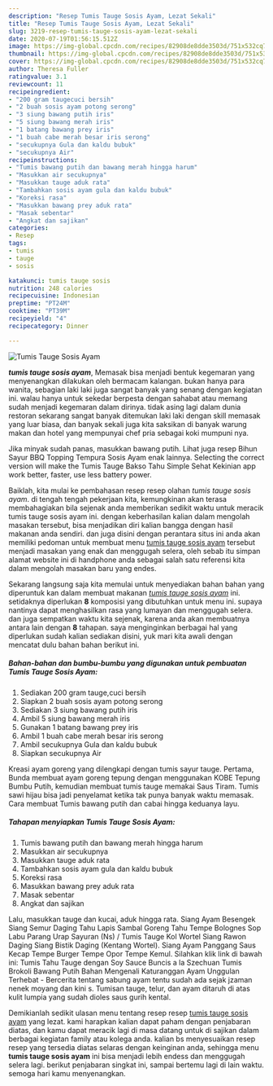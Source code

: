 ```yaml
---
description: "Resep Tumis Tauge Sosis Ayam, Lezat Sekali"
title: "Resep Tumis Tauge Sosis Ayam, Lezat Sekali"
slug: 3219-resep-tumis-tauge-sosis-ayam-lezat-sekali
date: 2020-07-19T01:56:15.512Z
image: https://img-global.cpcdn.com/recipes/82908de8dde3503d/751x532cq70/tumis-tauge-sosis-ayam-foto-resep-utama.jpg
thumbnail: https://img-global.cpcdn.com/recipes/82908de8dde3503d/751x532cq70/tumis-tauge-sosis-ayam-foto-resep-utama.jpg
cover: https://img-global.cpcdn.com/recipes/82908de8dde3503d/751x532cq70/tumis-tauge-sosis-ayam-foto-resep-utama.jpg
author: Theresa Fuller
ratingvalue: 3.1
reviewcount: 11
recipeingredient:
- "200 gram taugecuci bersih"
- "2 buah sosis ayam potong serong"
- "3 siung bawang putih iris"
- "5 siung bawang merah iris"
- "1 batang bawang prey iris"
- "1 buah cabe merah besar iris serong"
- "secukupnya Gula dan kaldu bubuk"
- "secukupnya Air"
recipeinstructions:
- "Tumis bawang putih dan bawang merah hingga harum"
- "Masukkan air secukupnya"
- "Masukkan tauge aduk rata"
- "Tambahkan sosis ayam gula dan kaldu bubuk"
- "Koreksi rasa"
- "Masukkan bawang prey aduk rata"
- "Masak sebentar"
- "Angkat dan sajikan"
categories:
- Resep
tags:
- tumis
- tauge
- sosis

katakunci: tumis tauge sosis 
nutrition: 248 calories
recipecuisine: Indonesian
preptime: "PT24M"
cooktime: "PT39M"
recipeyield: "4"
recipecategory: Dinner

---
```



![Tumis Tauge Sosis Ayam](https://img-global.cpcdn.com/recipes/82908de8dde3503d/751x532cq70/tumis-tauge-sosis-ayam-foto-resep-utama.jpg)

<b><i>tumis tauge sosis ayam</i></b>, Memasak bisa menjadi bentuk kegemaran yang menyenangkan dilakukan oleh bermacam kalangan. bukan hanya para wanita, sebagian laki laki juga sangat banyak yang senang dengan kegiatan ini. walau hanya untuk sekedar berpesta dengan sahabat atau memang sudah menjadi kegemaran dalam dirinya. tidak asing lagi dalam dunia restoran sekarang sangat banyak ditemukan laki laki dengan skill memasak yang luar biasa, dan banyak sekali juga kita saksikan di banyak warung makan dan hotel yang mempunyai chef pria sebagai koki mumpuni nya.

Jika minyak sudah panas, masukkan bawang putih. Lihat juga resep Bihun Sayur BBQ Topping Tempura Sosis Ayam enak lainnya. Selecting the correct version will make the Tumis Tauge Bakso Tahu Simple Sehat Kekinian app work better, faster, use less battery power.

Baiklah, kita mulai ke pembahasan resep resep olahan <i>tumis tauge sosis ayam</i>. di tengah tengah pekerjaan kita, kemungkinan akan terasa membahagiakan bila sejenak anda memberikan sedikit waktu untuk meracik tumis tauge sosis ayam ini. dengan keberhasilan kalian dalam mengolah masakan tersebut, bisa menjadikan diri kalian bangga dengan hasil makanan anda sendiri. dan juga disini dengan perantara situs ini anda akan memiliki pedoman untuk membuat menu <u>tumis tauge sosis ayam</u> tersebut menjadi masakan yang enak dan menggugah selera, oleh sebab itu simpan alamat website ini di handphone anda sebagai salah satu referensi kita dalam mengolah masakan baru yang endes.


Sekarang langsung saja kita memulai untuk menyediakan bahan bahan yang diperuntuk kan dalam membuat makanan <u><i>tumis tauge sosis ayam</i></u> ini. setidaknya diperlukan <b>8</b> komposisi yang dibutuhkan untuk menu ini. supaya nantinya dapat menghasilkan rasa yang lumayan dan menggugah selera. dan juga sempatkan waktu kita sejenak, karena anda akan membuatnya antara lain dengan <b>8</b> tahapan. saya menginginkan berbagai hal yang diperlukan sudah kalian sediakan disini, yuk mari kita awali dengan mencatat dulu bahan bahan berikut ini.

<!--inarticleads1-->

##### Bahan-bahan dan bumbu-bumbu yang digunakan untuk pembuatan Tumis Tauge Sosis Ayam:

1. Sediakan 200 gram tauge,cuci bersih
1. Siapkan 2 buah sosis ayam potong serong
1. Sediakan 3 siung bawang putih iris
1. Ambil 5 siung bawang merah iris
1. Gunakan 1 batang bawang prey iris
1. Ambil 1 buah cabe merah besar iris serong
1. Ambil secukupnya Gula dan kaldu bubuk
1. Siapkan secukupnya Air


Kreasi ayam goreng yang dilengkapi dengan tumis sayur tauge. Pertama, Bunda membuat ayam goreng tepung dengan menggunakan KOBE Tepung Bumbu Putih, kemudian membuat tumis tauge memakai Saus Tiram. Tumis sawi hijau bisa jadi penyelamat ketika tak punya banyak waktu memasak. Cara membuat Tumis bawang putih dan cabai hingga keduanya layu. 

<!--inarticleads2-->

##### Tahapan menyiapkan Tumis Tauge Sosis Ayam:

1. Tumis bawang putih dan bawang merah hingga harum
1. Masukkan air secukupnya
1. Masukkan tauge aduk rata
1. Tambahkan sosis ayam gula dan kaldu bubuk
1. Koreksi rasa
1. Masukkan bawang prey aduk rata
1. Masak sebentar
1. Angkat dan sajikan


Lalu, masukkan tauge dan kucai, aduk hingga rata. Siang Ayam Besengek Siang Semur Daging Tahu Lapis Sambal Goreng Tahu Tempe Bolognes Sop Labu Parang Urap Sayuran (Ns) / Tumis Tauge Kol Wortel Siang Rawon Daging Siang Bistik Daging (Kentang Wortel). Siang Ayam Panggang Saus Kecap Tempe Burger Tempe Opor Tempe Kemul. Silahkan klik link di bawah ini: Tumis Tahu Tauge dengan Soy Sauce Buncis a la Szechuan Tumis Brokoli Bawang Putih Bahan Mengenali Katuranggan Ayam Unggulan Terhebat - Bercerita tentang sabung ayam tentu sudah ada sejak jzaman nenek moyang dan kini s. Tumisan tauge, telur, dan ayam ditaruh di atas kulit lumpia yang sudah dioles saus gurih kental. 

Demikianlah sedikit ulasan menu tentang resep resep <u>tumis tauge sosis ayam</u> yang lezat. kami harapkan kalian dapat paham dengan penjabaran diatas, dan kamu dapat meracik lagi di masa datang untuk di sajikan dalam berbagai kegiatan family atau kolega anda. kalian bs menyesuaikan resep resep yang tersedia diatas selaras dengan keinginan anda, sehingga menu <b>tumis tauge sosis ayam</b> ini bisa menjadi lebih endess dan menggugah selera lagi. berikut penjabaran singkat ini, sampai bertemu lagi di lain waktu. semoga hari kamu menyenangkan.
